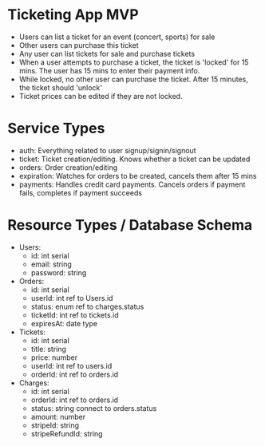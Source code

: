 # Ticketing App MVP

- Users can list a ticket for an event (concert, sports) for sale
- Other users can purchase this ticket
- Any user can list tickets for sale and purchase tickets
- When a user attempts to purchase a ticket, the ticket is 'locked' for 15 mins. The user has 15 mins to enter their payment info.
- While locked, no other user can purchase the ticket. After 15 minutes, the ticket should 'unlock'
- Ticket prices can be edited if they are not locked.

# Service Types

- auth: Everything related to user signup/signin/signout
- ticket: Ticket creation/editing. Knows whether a ticket can be updated
- orders: Order creation/editing
- expiration: Watches for orders to be created, cancels them after 15 mins
- payments: Handles credit card payments. Cancels orders if payment fails, completes if payment succeeds

# Resource Types / Database Schema

- Users:
  - id: int serial
  - email: string
  - password: string
- Orders:
  - id: int serial
  - userId: int ref to Users.id
  - status: enum ref to charges.status
  - ticketId: int ref to tickets.id
  - expiresAt: date type
- Tickets:
  - id: int serial
  - title: string
  - price: number
  - userId: int ref to users.id
  - orderId: int ref to orders.id
- Charges:
  - id: int serial
  - orderId: int ref to orders.id
  - status: string connect to orders.status
  - amount: number
  - stripeId: string
  - stripeRefundId: string

  